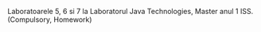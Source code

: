 Laboratoarele 5, 6 si 7 la Laboratorul Java Technologies, Master anul 1 ISS. (Compulsory, Homework)
